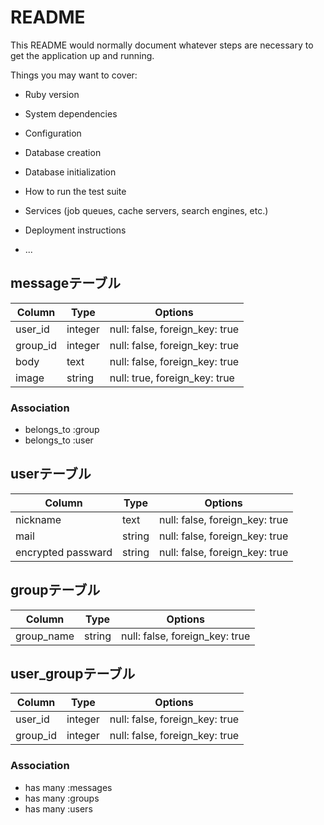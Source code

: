 # README

This README would normally document whatever steps are necessary to get the
application up and running.

Things you may want to cover:

* Ruby version

* System dependencies

* Configuration

* Database creation

* Database initialization

* How to run the test suite

* Services (job queues, cache servers, search engines, etc.)

* Deployment instructions

* ...

## messageテーブル

|Column|Type|Options|
|------|----|-------|
|user_id|integer|null: false, foreign_key: true|
|group_id|integer|null: false, foreign_key: true|
|body    |text   |null: false, foreign_key: true|
|image   |string |null: true, foreign_key: true|


### Association
- belongs_to :group
- belongs_to :user

## userテーブル

|Column|Type|Options|
|------|----|-------|
|nickname|text|null: false, foreign_key: true|
|mail|string|null: false, foreign_key: true|
|encrypted passward|string|null: false, foreign_key: true|


## groupテーブル

|Column|Type|Options|
|------|----|-------|
|group_name|string|null: false, foreign_key: true|

## user_groupテーブル
|Column|Type|Options|
|------|----|-------|
|user_id|integer|null: false, foreign_key: true|
|group_id|integer|null: false, foreign_key: true|

### Association
- has many :messages
- has many :groups
- has many :users



